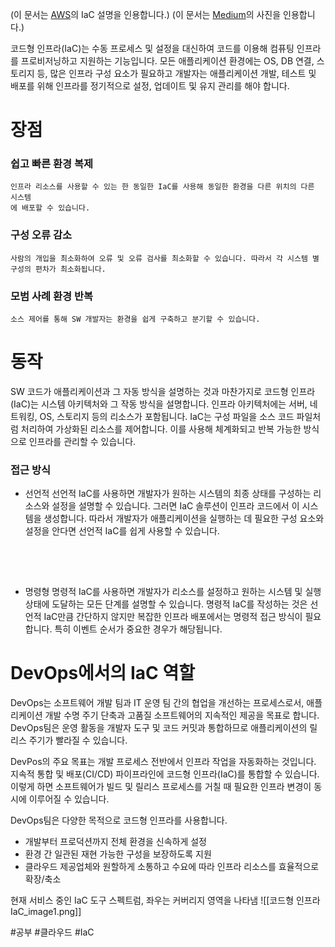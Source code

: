 (이 문서는 [AWS](https://aws.amazon.com/ko/what-is/iac/)의 IaC 설명을 인용합니다.)
(이 문서는 [Medium](https://medium.com/cloudnativeinfra/when-to-use-which-infrastructure-as-code-tool-665af289fbde)의 사진을 인용합니다.)

코드형 인프라(IaC)는 수동 프로세스 및 설정을 대신하여 코드를 이용해 컴퓨팅 인프라를 프로비저닝하고 지원하는 기능입니다. 모든 애플리케이션 환경에는 OS, DB 연결, 스토리지 등, 많은 인프라 구성 요소가 필요하고 개발자는 애플리케이션 개발, 테스트 및 배포를 위해 인프라를 정기적으로 설정, 업데이트 및 유지 관리를 해야 합니다.


# 장점
### 쉽고 빠른 환경 복제
	인프라 리소스를 사용할 수 있는 한 동일한 IaC를 사용해 동일한 환경을 다른 위치의 다른 시스템
	에 배포할 수 있습니다.


### 구성 오류 감소
	사람의 개입을 최소화하여 오류 및 오류 검사를 최소화할 수 있습니다. 따라서 각 시스템 별 
	구성의 편차가 최소화됩니다.


### 모범 사례 환경 반복
	소스 제어를 통해 SW 개발자는 환경을 쉽게 구축하고 분기할 수 있습니다. 


# 동작
SW 코드가 애플리케이션과 그 자동 방식을 설명하는 것과 마찬가지로 코드형 인프라(IaC)는 시스템 아키텍처와 그 작동 방식을 설명합니다. 인프라 아키텍처에는 서버, 네트워킹,  OS, 스토리지 등의 리소스가 포함됩니다. IaC는 구성 파일을 소스 코드 파일처럼 처리하여 가상화된 리소스를 제어합니다. 이를 사용해 체계화되고 반복 가능한 방식으로 인프라를 관리할 수 있습니다.


### 접근 방식

- 선언적
	선언적 IaC를 사용하면 개발자가 원하는 시스템의 최종 상태를 구성하는 리소스와 설정을 설명할 수 있습니다. 그러면 IaC 솔루션이 인프라 코드에서 이 시스템을 생성합니다.  따라서 개발자가 애플리케이션을 실행하는 데 필요한 구성 요소와 설정을 안다면  선언적 IaC를 쉽게 사용할 수 있습니다.  
	
	## ㅤ
- 명령형
	명령적 IaC를 사용하면 개발자가 리소스를 설정하고 원하는 시스템 및 실행 상태에 도달하는 모든 단계를 설명할 수 있습니다. 명령적 IaC를 작성하는 것은 선언적 IaC만큼 간단하지 않지만 복잡한 인프라 배포에서는 명령적 접근 방식이 필요합니다. 특히 이벤트 순서가 중요한 경우가 해당됩니다.


# DevOps에서의 IaC 역할
DevOps는 소프트웨어 개발 팀과 IT 운영 팀 간의 협업을 개선하는 프로세스로서, 애플리케이션 개발 수명 주기 단축과 고품질 소프트웨어의 지속적인 제공을 목표로 합니다. DevOps팀은 운영 활동을 개발자 도구 및 코드 커밋과 통합하므로 애플리케이션의 릴리스 주기가 빨라질 수 있습니다.

DevPos의 주요 목표는 개발 프로세스 전반에서 인프라 작업을 자동화하는 것입니다. 지속적 통합 및 배포(CI/CD) 파이프라인에 코드형 인프라(IaC)를 통합할 수 있습니다. 이렇게 하면 소프트웨어가 빌드 및 릴리스 프로세스를 거칠 때 필요한 인프라 변경이 동시에 이루어질 수 있습니다.

DevOps팀은 다양한 목적으로 코드형 인프라를 사용합니다.
- 개발부터 프로덕션까지 전체 환경을 신속하게 설정
- 환경 간 일관된 재현 가능한 구성을 보장하도록 지원
- 클라우드 제공업체와 원할하게 소통하고 수요에 따라 인프라 리소스를 효율적으로 확장/축소


현재 서비스 중인 IaC 도구 스펙트럼, 좌우는 커버리지 영역을 나타냄
![[코드형 인프라 IaC_image1.png]]


#공부 #클라우드 #IaC